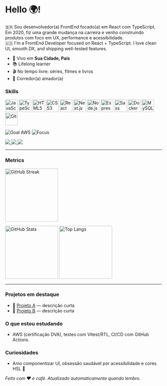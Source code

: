 <!-- Título / Saudações -->
<h1 align="left">Hello 🌍!</h1>

<!-- Bio curta PT/EN -->
<p align="left">
  🇧🇷 Sou desenvolvedor(a) FrontEnd focado(a) em React com TypeScript. Em 2020, fiz uma grande mudança na carreira e venho construindo produtos com foco em UX, performance e acessibilidade.
  <br/>
  🇺🇸 I'm a FrontEnd Developer focused on React + TypeScript. I love clean UI, smooth DX, and shipping well-tested features.
</p>

<!-- Facts em bullets -->
<ul>
  <li>📍 Vivo em <b>Sua Cidade, País</b></li>
  <li>📚 Lifelong learner</li>
  <li>🎬 No tempo livre: séries, filmes e livros</li>
  <li>🏃 Corredor(a) amador(a)</li>
</ul>

<!-- Skills: devicon (cdn.jsdelivr) -->
<h3>Skills</h3>
<p align="left">
  <img src="https://cdn.jsdelivr.net/gh/devicons/devicon/icons/javascript/javascript-original.svg" height="40" alt="JavaScript"/>
  <img src="https://cdn.jsdelivr.net/gh/devicons/devicon/icons/typescript/typescript-original.svg" height="40" alt="TypeScript"/>
  <img src="https://cdn.jsdelivr.net/gh/devicons/devicon/icons/html5/html5-original.svg" height="40" alt="HTML5"/>
  <img src="https://cdn.jsdelivr.net/gh/devicons/devicon/icons/css3/css3-original.svg" height="40" alt="CSS3"/>
  <img src="https://cdn.jsdelivr.net/gh/devicons/devicon/icons/react/react-original.svg" height="40" alt="React"/>
  <img src="https://cdn.jsdelivr.net/gh/devicons/devicon/icons/nextjs/nextjs-original.svg" height="40" alt="Next.js"/>
  <img src="https://cdn.jsdelivr.net/gh/devicons/devicon/icons/nodejs/nodejs-original.svg" height="40" alt="Node.js"/>
  <img src="https://cdn.jsdelivr.net/gh/devicons/devicon/icons/express/express-original.svg" height="40" alt="Express"/>
  <img src="https://cdn.jsdelivr.net/gh/devicons/devicon/icons/sass/sass-original.svg" height="40" alt="Sass"/>
  <img src="https://cdn.jsdelivr.net/gh/devicons/devicon/icons/docker/docker-original.svg" height="40" alt="Docker"/>
  <img src="https://cdn.jsdelivr.net/gh/devicons/devicon/icons/mysql/mysql-original.svg" height="40" alt="MySQL"/>
  <img src="https://cdn.jsdelivr.net/gh/devicons/devicon/icons/git/git-original.svg" height="40" alt="Git"/>
</p>

<!-- Badges / metas -->
<p>
  <img src="https://img.shields.io/badge/Goal-AWS%20Developer%20Associate-FF9900?style=flat&logo=amazon-aws" alt="Goal AWS"/>
  <img src="https://img.shields.io/badge/Focus-React%20%26%20TypeScript-3178C6?style=flat&logo=typescript&logoColor=white" alt="Focus"/>
</p>

<!-- Links rápidos -->
<p>
  <a href="https://www.linkedin.com/in/SEU_USUARIO" target="_blank">
    <img src="https://img.shields.io/badge/LinkedIn-SEU_USUARIO-0A66C2?style=flat&logo=linkedin&logoColor=white"/>
  </a>
  <a href="mailto:seuemail@dominio.com">
    <img src="https://img.shields.io/badge/Email-seuemail@dominio.com-4A154B?style=flat&logo=minutemailer&logoColor=white"/>
  </a>
  <a href="https://SEU_USUARIO.github.io" target="_blank">
    <img src="https://img.shields.io/badge/Portfólio-Online-111111?style=flat&logo=vercel&logoColor=white"/>
  </a>
</p>

---

<!-- Métricas / Cards (troque SEU_USUARIO) -->
<h3>Metrics</h3>

<!-- Streak (DenverCoder1) -->
<p>
  <img height="170" src="https://streak-stats.demolab.com?user=SEU_USUARIO&theme=transparent&hide_border=true" alt="GitHub Streak"/>
</p>

<!-- Stats + Linguagens (anuraghazra) -->
<p>
  <img height="170" src="https://github-readme-stats.vercel.app/api?username=SEU_USUARIO&show_icons=true&theme=transparent&hide_border=true&rank_icon=github" alt="GitHub Stats"/>
  <img height="170" src="https://github-readme-stats.vercel.app/api/top-langs/?username=SEU_USUARIO&layout=compact&theme=transparent&hide_border=true" alt="Top Langs"/>
</p>

<!-- Trophies (opcional) -->
<!--
<p>
  <img src="https://github-profile-trophy.vercel.app/?username=SEU_USUARIO&theme=flat&no-frame=true&row=1&column=6" alt="trophies"/>
</p>
-->

---

<!-- Seções extras -->
### Projetos em destaque
- 🔹 [Projeto A](https://github.com/SEU_USUARIO/projeto-a) — descrição curta
- 🔹 [Projeto B](https://github.com/SEU_USUARIO/projeto-b) — descrição curta

### O que estou estudando
- AWS (certificação DVA), testes com Vitest/RTL, CI/CD com GitHub Actions.

### Curiosidades
- Amo componentizar UI, obsessão saudável por acessibilidade e cores HSL 🎨

<!-- Rodapé -->
<p align="left">
  <em>Feito com ❤️ e café. Atualizado automaticamente quando lembro.</em>
</p>

